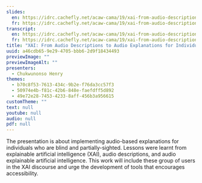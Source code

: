```yaml
---
slides:
  en: https://idrc.cachefly.net/acaw-cama/19/xai-from-audio-descriptions-to-audio-explanations-for-individuals-who-are-blind-and-partially-sighted-slides-en.pptx
  fr: https://idrc.cachefly.net/acaw-cama/19/xai-from-audio-descriptions-to-audio-explanations-for-individuals-who-are-blind-and-partially-sighted-slides-fr.pptx
transcript:
  en: https://idrc.cachefly.net/acaw-cama/19/xai-from-audio-descriptions-to-audio-explanations-for-individuals-who-are-blind-and-partially-sighted-transcript-en.docx
  fr: https://idrc.cachefly.net/acaw-cama/19/xai-from-audio-descriptions-to-audio-explanations-for-individuals-who-are-blind-and-partially-sighted-transcript-fr.docx
title: "XAI: From Audio Descriptions to Audio Explanations for Individuals who are Blind and Partially-sighted"
uuid: a46cdb65-9e29-4705-bbb6-2d9f18434493
previewImage: ""
previewImageAlt: ""
presenters:
  - Chukwunonso Henry
themes:
  - b70c8f53-7613-434c-9b2e-f76da3cc57f3
  - 50974e4b-f81c-42b6-848e-faefdff5d892
  - 49e72e28-7453-4233-8aff-456b3a956615
customTheme: ""
text: null
youtube: null
audio: null
pdf: null
---
```

The presentation is about implementing audio-based explanations for individuals who are blind and partially-sighted. Lessons were learnt from explainable artificial intelligence (XAI), audio descriptions, and audio explainable artificial intelligence. This work will include these group of users in the XAI discourse and urge the development of tools that encourages accessibility.
